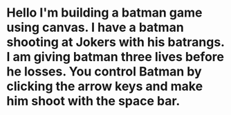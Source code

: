 <h1>Hello I'm building a batman game using canvas. I have a batman shooting at Jokers with his batrangs. I am giving batman three lives before he losses. You control Batman by clicking the arrow keys and make him shoot with the space bar.</h1>